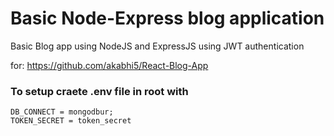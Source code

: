 # Basic Node-Express blog application

Basic Blog app using NodeJS and ExpressJS using JWT authentication

for: https://github.com/akabhi5/React-Blog-App

### To setup craete .env file in root with


```
DB_CONNECT = mongodbur;
TOKEN_SECRET = token_secret
```